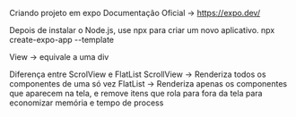 Criando projeto em expo 
Documentação Oficial -> https://expo.dev/

Depois de instalar o Node.js, use npx para criar um novo aplicativo.
npx create-expo-app --template

View -> equivale a uma div 

Diferença entre ScrolView e FlatList 
ScrollView -> Renderiza todos os componentes de uma só vez
FlatList -> Renderiza apenas os componentes que aparecem na tela, e remove itens que rola para fora da tela para economizar memória e tempo de process